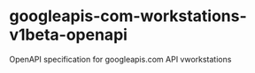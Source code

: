 # googleapis-com-workstations-v1beta-openapi
OpenAPI specification for googleapis.com API vworkstations
